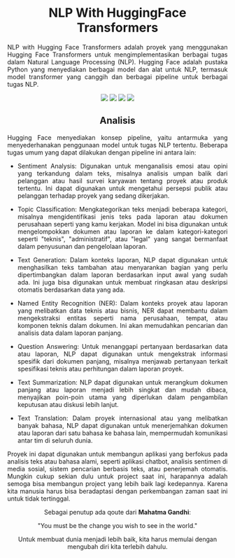 <h1 align="center"> NLP With HuggingFace Transformers </h1>
<p align="justify"> NLP with Hugging Face Transformers adalah proyek yang menggunakan Hugging Face Transformers untuk mengimplementasikan berbagai tugas dalam Natural Language Processing (NLP). Hugging Face adalah pustaka Python yang menyediakan berbagai model dan alat untuk NLP, termasuk model transformer yang canggih dan berbagai pipeline untuk berbagai tugas NLP.
</p>

<div align="center">
<img src="https://img.shields.io/badge/python-3670A0?style=for-the-badge&logo=python&logoColor=ffdd54">
<img src="https://img.shields.io/badge/jupyter-%23FA0F00.svg?style=for-the-badge&logo=jupyter&logoColor=white">
<img src="https://img.shields.io/badge/Google%20Colab-%23F9A825.svg?style=for-the-badge&logo=googlecolab&logoColor=white">
<img src="https://img.shields.io/badge/Visual%20Studio%20Code-0078d7.svg?style=for-the-badge&logo=visual-studio-code&logoColor=white">  
</div>

<h2 align="center"> Analisis </h2> 
<div align="justify">
Hugging Face menyediakan konsep pipeline, yaitu antarmuka yang menyederhanakan penggunaan model untuk tugas NLP tertentu. Beberapa tugas umum yang dapat dilakukan dengan pipeline ini antara lain:  
  
- Sentiment Analysis: Digunakan untuk menganalisis emosi atau opini yang terkandung dalam teks, misalnya analisis umpan balik dari pelanggan atau hasil survei karyawan tentang proyek atau produk tertentu. Ini dapat digunakan untuk mengetahui persepsi publik atau pelanggan terhadap proyek yang sedang dikerjakan.

- Topic Classification: Mengkategorikan teks menjadi beberapa kategori, misalnya mengidentifikasi jenis teks pada laporan atau dokumen perusahaan seperti yang kamu kerjakan. Model ini bisa digunakan untuk mengelompokkan dokumen atau laporan ke dalam kategori-kategori seperti "teknis", "administratif", atau "legal" yang sangat bermanfaat dalam penyusunan dan pengelolaan laporan.

- Text Generation: Dalam konteks laporan, NLP dapat digunakan untuk menghasilkan teks tambahan atau menyarankan bagian yang perlu dipertimbangkan dalam laporan berdasarkan input awal yang sudah ada. Ini juga bisa digunakan untuk membuat ringkasan atau deskripsi otomatis berdasarkan data yang ada.

- Named Entity Recognition (NER): Dalam konteks proyek atau laporan yang melibatkan data teknis atau bisnis, NER dapat membantu dalam mengekstraksi entitas seperti nama perusahaan, tempat, atau komponen teknis dalam dokumen. Ini akan memudahkan pencarian dan analisis data dalam laporan panjang.

- Question Answering: Untuk menanggapi pertanyaan berdasarkan data atau laporan, NLP dapat digunakan untuk mengekstrak informasi spesifik dari dokumen panjang, misalnya menjawab pertanyaan terkait spesifikasi teknis atau perhitungan dalam laporan proyek.

- Text Summarization: NLP dapat digunakan untuk merangkum dokumen panjang atau laporan menjadi lebih singkat dan mudah dibaca, menyajikan poin-poin utama yang diperlukan dalam pengambilan keputusan atau diskusi lebih lanjut.

- Text Translation: Dalam proyek internasional atau yang melibatkan banyak bahasa, NLP dapat digunakan untuk menerjemahkan dokumen atau laporan dari satu bahasa ke bahasa lain, mempermudah komunikasi antar tim di seluruh dunia.

Proyek ini dapat digunakan untuk membangun aplikasi yang berfokus pada analisis teks atau bahasa alami, seperti aplikasi chatbot, analisis sentimen di media sosial, sistem pencarian berbasis teks, atau penerjemah otomatis. Mungkin cukup sekian dulu untuk project saat ini, harapannya adalah semoga bisa membangun project yang lebih baik lagi kedepannya. Karena kita manusia harus bisa beradaptasi dengan perkembangan zaman saat ini untuk tidak tertinggal.
</div>

<div align="center">
  
Sebagai penutup ada qoute dari **Mahatma Gandhi**: 

"You must be the change you wish to see in the world."

Untuk membuat dunia menjadi lebih baik, kita harus memulai dengan mengubah diri kita terlebih dahulu.
</div>
